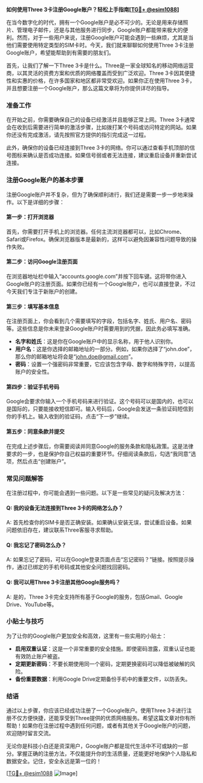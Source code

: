 **如何使用Three 3卡注册Google账户？轻松上手指南[[TG💪+ @esim1088](https://t.me/s/esim1088)]**

在当今数字化的时代，拥有一个Google账户是必不可少的。无论是用来存储照片、管理电子邮件，还是与其他服务进行同步，Google账户都能带来极大的便利。然而，对于一些用户来说，注册Google账户可能会遇到一些麻烦，尤其是当他们需要使用特定类型的SIM卡时。今天，我们就来聊聊如何使用Three 3卡注册Google账户，希望能帮助到有需要的朋友们。

首先，让我们了解一下Three 3卡是什么。Three是一家全球知名的移动网络运营商，以其灵活的资费方案和优质的网络覆盖而受到广泛欢迎。Three 3卡因其便捷性和实惠的价格，在许多国家和地区都非常受欢迎。如果你正在使用Three 3卡，并且想要注册一个Google账户，那么这篇文章将为你提供详尽的指导。

### **准备工作**

在开始之前，你需要确保自己的设备已经激活并且能够正常上网。Three 3卡通常会在收到后需要进行简单的激活步骤，比如拨打某个号码或访问特定的网站。如果你还没有完成激活，请先按照官方提供的指引完成这一过程。

此外，确保你的设备已经连接到Three 3卡的网络。你可以通过查看手机顶部的信号图标来确认是否成功连接。如果信号弱或者无法连接，建议重启设备并重新尝试连接。

### **注册Google账户的基本步骤**

注册Google账户并不复杂，但为了确保顺利进行，我们还是需要一步一步地来操作。以下是详细的步骤：

#### **第一步：打开浏览器**
首先，你需要打开手机上的浏览器。任何主流浏览器都可以，比如Chrome、Safari或Firefox。确保浏览器版本是最新的，这样可以避免因兼容性问题导致的操作失败。

#### **第二步：访问Google注册页面**
在浏览器地址栏中输入“accounts.google.com”并按下回车键。这将带你进入Google账户的注册页面。如果你已经有一个Google账户，也可以直接登录，不过今天我们专注于新账户的创建。

#### **第三步：填写基本信息**
在注册页面上，你会看到几个需要填写的字段，包括名字、姓氏、用户名、密码等。这些信息是你未来登录Google账户时需要用到的凭据，因此务必填写准确。

- **名字和姓氏**：这是你在Google账户中的显示名称，用于他人识别你。
- **用户名**：这是你选择的邮箱地址的一部分。例如，如果你选择了“john.doe”，那么你的邮箱地址将会是“john.doe@gmail.com”。
- **密码**：设置一个强密码非常重要，它应该包含字母、数字和特殊字符，以提高账户的安全性。

#### **第四步：验证手机号码**
Google会要求你输入一个手机号码来进行验证。这个号码可以是国内的，也可以是国际的，只要能接收短信即可。输入号码后，Google会发送一条验证码短信到你的手机上。输入收到的验证码，点击“下一步”继续。

#### **第五步：同意条款并提交**
在完成上述步骤后，你需要阅读并同意Google的服务条款和隐私政策。这是法律要求的一步，也是保护你自己权益的重要环节。仔细阅读条款后，勾选“我同意”选项，然后点击“创建账户”。

### **常见问题解答**

在注册过程中，你可能会遇到一些问题。以下是一些常见的疑问及解决方法：

#### **Q: 我的设备无法连接到Three 3卡的网络怎么办？**
A: 首先检查你的SIM卡是否正确安装。如果确认安装无误，尝试重启设备。如果问题依旧存在，建议联系Three客服寻求帮助。

#### **Q: 我忘记了密码怎么办？**
A: 如果忘记了密码，可以在Google登录页面点击“忘记密码？”链接。按照提示操作，通过已绑定的手机号码或其他安全问题找回密码。

#### **Q: 我可以用Three 3卡注册其他Google服务吗？**
A: 是的，Three 3卡完全支持所有基于Google的服务，包括Gmail、Google Drive、YouTube等。

### **小贴士与技巧**

为了让你的Google账户更加安全和高效，这里有一些实用的小贴士：

- **启用双重认证**：这是一个非常重要的安全措施。即使密码泄露，双重认证也能有效防止账户被盗。
- **定期更新密码**：不要长期使用同一个密码，定期更换密码可以降低被破解的风险。
- **备份重要数据**：利用Google Drive定期备份手机中的重要文件，以防丢失。

### **结语**

通过以上步骤，你应该已经成功注册了一个Google账户。使用Three 3卡进行注册不仅方便快捷，还能享受到Three提供的优质网络服务。希望这篇文章对你有所帮助！如果你在注册过程中遇到任何问题，或者有其他关于Google账户的问题，欢迎随时留言交流。

无论你是科技小白还是资深用户，Google账户都是现代生活中不可或缺的一部分。掌握正确的注册方法，不仅能提升你的生活质量，还能更好地保护个人隐私和数据安全。记住，安全永远是第一位的！

[[TG💪+ @esim1088](https://t.me/s/esim1088) ![Image](https://i.postimg.cc/4NQfJmqS/Snipaste-2025-05-13-00-14-12.png)]
